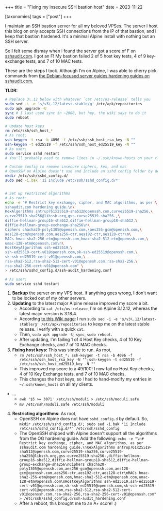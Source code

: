 +++
title = "Fixing my insecure SSH bastion host"
date = 2023-11-22

[taxonomies]
tags = ["post"]
+++

I maintain an SSH bastion server for all my beloved VPSes. The server I host this blog on only accepts SSH connections from the IP of that bastion, and I keep that bastion hardened. It's a minimal Alpine install with nothing but an SSH server.

So I felt some dismay when I found the server got a score of F on [sshaudit.com](https://www.sshaudit.com/). I got an F! My bastion failed 2 of 5 host key tests, 4 of 9 key-exchange tests, and 7 of 10 MAC tests. 

These are the steps I took. Although I'm on Alpine, I was able to cherry pick commands from [the Debian-focused server guides hardening guides on sshaudit.com.](https://www.ssh-audit.com/hardening_guides.html)

**TLDR:**

```sh
# Replace 3\.12 below with whatever `cat /etc/os-release` tells you
sudo sed -i -e 's/v3\.12/latest-stable/g' /etc/apk/repositories
sudo apk upgrade -U
sync # I last used sync in ~2008, but hey, the wiki says to do it
sudo reboot

# Update host keys
rm /etc/ssh/ssh_host_*
# As root:
ssh-keygen -t rsa -b 4096 -f /etc/ssh/ssh_host_rsa_key -N ""
ssh-keygen -t ed25519 -f /etc/ssh/ssh_host_ed25519_key -N ""
# As user:
sudo service sshd restart
# You'll probably need to remove lines in ~/.ssh/known-hosts on your client machines

# Custom config to remove insecure ciphers, kex, and mac
# OpenSSH on Alpine doesn't use and Include an sshd config folder by default, so make one
mkdir /etc/ssh/sshd_config.d/
sudo sed -i.bak '1i Include /etc/ssh/sshd_config.d/*'


# Set up restricted algorithms
# As root:
echo -e "# Restrict key exchange, cipher, and MAC algorithms, as per \
sshaudit.com hardening guide.\n\
KexAlgorithms sntrup761x25519-sha512@openssh.com,curve25519-sha256,\
curve25519-sha256@libssh.org,gss-curve25519-sha256-,\
diffie-hellman-group16-sha512,diffie-hellman-group18-sha512,\
diffie-hellman-group-exchange-sha256\n\
Ciphers chacha20-poly1305@openssh.com,\aes256-gcm@openssh.com,\
aes128-gcm@openssh.com,aes256-ctr,aes192-ctr,aes128-ctr\n\
MACs hmac-sha2-256-etm@openssh.com,hmac-sha2-512-etm@openssh.com,\
umac-128-etm@openssh.com\n\
HostKeyAlgorithms ssh-ed25519,\
ssh-ed25519-cert-v01@openssh.com,sk-ssh-ed25519@openssh.com,\
sk-ssh-ed25519-cert-v01@openssh.com,\
rsa-sha2-512,rsa-sha2-512-cert-v01@openssh.com,rsa-sha2-256,\
rsa-sha2-256-cert-v01@openssh.com" \
> /etc/ssh/sshd_config.d/ssh-audit_hardening.conf

# As user:
sudo service sshd testart
```

<!-- more -->


1. **Backup** the server on my VPS host. If anything goes wrong, I don't want to be locked out of my other servers.
2. **Updating** to the latest major Alpine release improved my score a bit.
    - According to `cat /etc/os-release`, I'm on Alpine 3.12.12, whereas the latest major version is 3.18.4.
    - According [to this Wiki page](https://wiki.alpinelinux.org/wiki/Include:Upgrading_to_latest_release): I run `sudo sed -i -e 's/v3\.12/latest-stable/g' /etc/apk/repositories` to keep me on the latest stable release. I verify with a quick `cat`.
    - Then, `sudo apk upgrade -U`, `sync`, `sudo reboot`.
    - After updating, I'm failing 1 of 4 Host Key checks, 4 of 10 Key Exchange checks, and 7 of 10 MAC checks.
3. **Fixing host keys:** This was simple to run. As root,
    - `rm /etc/ssh/ssh_host_*; ssh-keygen -t rsa -b 4096 -f /etc/ssh/ssh_host_rsa_key -N "";ssh-keygen -t ed25519 -f /etc/ssh/ssh_host_ed25519_key -N ""`
    - This improved my score to a 49/100! I now fail no Host Key checks, 4 of 10 Key Exchange tests, and 7 of 10 MAC checks.
    - This changes the host keys, so I had to hand-modify my entries in `~/.ssh/known_hosts` on all my clients. 
- ...
    - `awk '$5 >= 3071' /etc/ssh/moduli > /etc/ssh/moduli.safe`
    - `mv /etc/ssh/moduli.safe /etc/ssh/moduli`
4. **Restricting algorithms:** As root,
    - OpenSSH on Alpine does not have `sshd_config.d` by default. So, `mkdir /etc/ssh/sshd_config.d/; sudo sed -i.bak '1i Include /etc/ssh/sshd_config.d/*' /etc/ssh/sshd_config`
    - The OpenSSH shipped with Alpine doesn't support all the algorithms from the OG hardening guide. Add the following: ```echo -e "\n# Restrict key exchange, cipher, and MAC algorithms, as per sshaudit.com hardening guide.\nKexAlgorithms sntrup761x25519-sha512@openssh.com,curve25519-sha256,curve25519-sha256@libssh.org,gss-curve25519-sha256-,diffie-hellman-group16-sha512,diffie-hellman-group18-sha512,diffie-hellman-group-exchange-sha256\nCiphers chacha20-poly1305@openssh.com,aes256-gcm@openssh.com,aes128-gcm@openssh.com,aes256-ctr,aes192-ctr,aes128-ctr\nMACs hmac-sha2-256-etm@openssh.com,hmac-sha2-512-etm@openssh.com,umac-128-etm@openssh.com\nHostKeyAlgorithms ssh-ed25519,ssh-ed25519-cert-v01@openssh.com,sk-ssh-ed25519@openssh.com,sk-ssh-ed25519-cert-v01@openssh.com,rsa-sha2-512,rsa-sha2-512-cert-v01@openssh.com,rsa-sha2-256,rsa-sha2-256-cert-v01@openssh.com" > /etc/ssh/sshd_config.d/ssh-audit_hardening.conf```
    - After a reboot, this brought me to an A+ score! :)